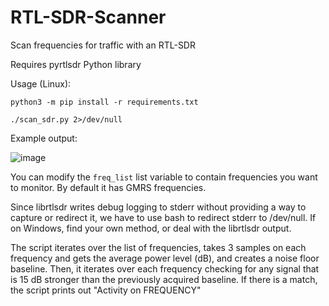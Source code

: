 # RTL-SDR-Scanner
Scan frequencies for traffic with an RTL-SDR

Requires pyrtlsdr Python library

Usage (Linux):
```
python3 -m pip install -r requirements.txt
```


```
./scan_sdr.py 2>/dev/null 
```

Example output:


![image](https://github.com/gwillgues/RTL-SDR-Scanner/assets/96144967/ddf5fdfa-d917-4175-8674-680cd806897f)




You can modify the ```freq_list``` list variable to contain frequencies you want to monitor. By default it has GMRS frequencies.

Since librtlsdr writes debug logging to stderr without providing a way to capture or redirect it, we have to use bash to redirect stderr to /dev/null. If on Windows, find your own method, or deal with the librtlsdr output. 

The script iterates over the list of frequencies, takes 3 samples on each frequency and gets the average power level (dB), and creates a noise floor baseline. Then, it iterates over each frequency checking for any signal that is 15 dB stronger than the previously acquired baseline. If there is a match, the script prints out "Activity on FREQUENCY"


